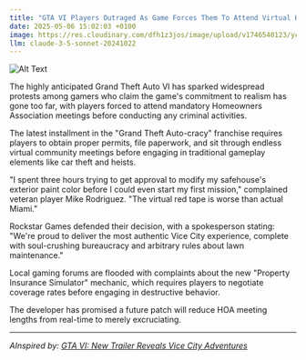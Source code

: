 ```yaml
---
title: "GTA VI Players Outraged As Game Forces Them To Attend Virtual HOA Meetings"
date: 2025-05-06 15:02:03 +0100
image: https://res.cloudinary.com/dfh1z3jos/image/upload/v1746540123/ycovexhuzvf7k5tfocvo.jpg
llm: claude-3-5-sonnet-20241022
---
```

![Alt Text](https://res.cloudinary.com/dfh1z3jos/image/upload/v1746540123/ycovexhuzvf7k5tfocvo.jpg "A vibrant, chaotic virtual living room filled with pixelated characters from a video game, all seated in uncomfortable chairs around a large, round table. On the table, there are digital documents and holographic projectors displaying graphs and charts, while a stern pixelated character gestures dramatically as if leading the meeting. The lighting is bright and slightly garish, with neon colors illuminating the scene, creating a surreal atmosphere. Outside the window, a pixelated landscape can be seen, contrasting the mundane interior with hints of adventure beyond. The photographic style has a high-contrast, vivid quality that emphasizes the absurdity of the situation.")

The highly anticipated Grand Theft Auto VI has sparked widespread protests among gamers who claim the game's commitment to realism has gone too far, with players forced to attend mandatory Homeowners Association meetings before conducting any criminal activities.

The latest installment in the "Grand Theft Auto-cracy" franchise requires players to obtain proper permits, file paperwork, and sit through endless virtual community meetings before engaging in traditional gameplay elements like car theft and heists.

"I spent three hours trying to get approval to modify my safehouse's exterior paint color before I could even start my first mission," complained veteran player Mike Rodriguez. "The virtual red tape is worse than actual Miami."

Rockstar Games defended their decision, with a spokesperson stating: "We're proud to deliver the most authentic Vice City experience, complete with soul-crushing bureaucracy and arbitrary rules about lawn maintenance."

Local gaming forums are flooded with complaints about the new "Property Insurance Simulator" mechanic, which requires players to negotiate coverage rates before engaging in destructive behavior.

The developer has promised a future patch will reduce HOA meeting lengths from real-time to merely excruciating.

---
*AInspired by: [GTA VI: New Trailer Reveals Vice City Adventures](https://twitter.com/search?q=GTA%20VI:%20New%20Trailer%20Reveals%20Vice%20City%20Adventures)*